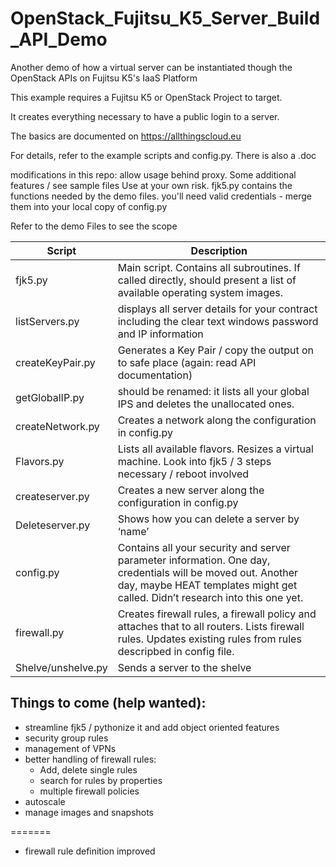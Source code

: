 # OpenStack_Fujitsu_K5_Server_Build_API_Demo
Another demo of how a virtual server can be instantiated though the OpenStack APIs on Fujitsu K5's IaaS Platform

This example requires a Fujitsu K5 or OpenStack Project to target.

It creates everything necessary to have a public login to a server.

The basics are documented on https://allthingscloud.eu

For details, refer to the example scripts and config.py.
There is also a .doc 


modifications in this repo: allow usage behind proxy. Some additional features / see sample files
Use at your own risk.
fjk5.py contains the functions needed by the demo files.
you'll need valid credentials - merge them into your local copy of config.py

Refer to the demo Files to see the scope 

Script	|Description
---|---
fjk5.py|	Main script. Contains all subroutines. If called directly,  should present a list of available operating system images.
listServers.py|	displays all server details for your contract including the clear text windows password and IP information
createKeyPair.py|	Generates a Key Pair / copy the output on to safe place (again: read API documentation)
getGlobalIP.py|	should be renamed: it lists all your global IPS and deletes the unallocated ones.
createNetwork.py|	Creates a network along the configuration in config.py
Flavors.py|	Lists all available flavors. Resizes a virtual machine. Look into fjk5 / 3 steps necessary / reboot involved
createserver.py|	Creates a new server along the configuration in config.py
Deleteserver.py|	Shows how you can delete a server by ‘name’
config.py|	Contains all your security and server parameter information. One day, credentials will be moved  out. Another day, maybe HEAT templates might get called. Didn’t research into this one yet.
firewall.py|	Creates firewall rules, a firewall policy and attaches that to all routers. Lists firewall rules. Updates existing rules from rules descripbed in config file.
Shelve/unshelve.py|	Sends a server to the shelve 



## Things to come (help wanted):
- streamline fjk5 / pythonize it and add object oriented features
- security group rules
- management of VPNs
- better handling of firewall rules:
  - Add, delete single rules
  - search for rules by properties
  - multiple firewall policies
- autoscale
- manage images and snapshots
  
=======
- firewall rule definition improved


